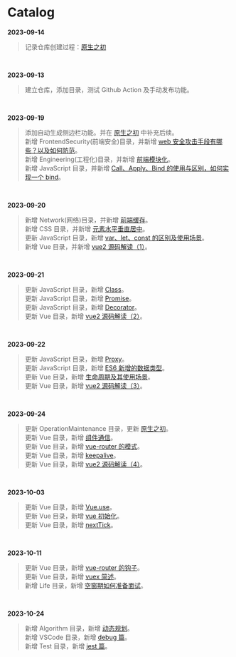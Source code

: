 <!--
 * @Author: wictory
 * @Date: 2023-09-14 16:42:55
 * @LastEditors: wictory
 * @LastEditTime: 2023-10-11 10:31:28
 * @Description: file content
-->

# Catalog

**2023-09-14**

> 记录仓库创建过程：[原生之初](docs/OperationMaintenance/原生之初.md)

<br />

**2023-09-13**

> 建立仓库，添加目录，测试 Github Action 及手动发布功能。

<br />

**2023-09-19**

> 添加自动生成侧边栏功能。并在 [原生之初](docs/OperationMaintenance/原生之初.md) 中补充后续。  
> 新增 FrontendSecurity(前端安全)目录，并新增 [web 安全攻击手段有哪些？以及如何防范](docs/FrontendSecurity/web安全攻击手段有哪些及如何防范.md)。  
> 新增 Engineering(工程化)目录，并新增 [前端模块化](docs/Engineering/前端模块化.md)。  
> 新增 JavaScript 目录，并新增 [Call、Apply、Bind 的使用与区别，如何实现一个 bind](docs/JavaScript/Call、Apply、Bind.md)。

<br />

**2023-09-20**

> 新增 Network(网络)目录，并新增 [前端缓存](docs/Network/前端缓存.md)。  
> 新增 CSS 目录，并新增 [元素水平垂直居中](docs/CSS/元素水平垂直居中.md)。  
> 更新 JavaScript 目录，新增 [var、let、const 的区别及使用场景](docs/JavaScript/var、let、const.md)。  
> 新增 Vue 目录，并新增 [vue2 源码解读（1）](docs/Vue/vue2源码解读（1）.md)。

<br />

**2023-09-21**

> 更新 JavaScript 目录，新增 [Class](docs/JavaScript/Class.md)。  
> 更新 JavaScript 目录，新增 [Promise](docs/JavaScript/Promise.md)。  
> 更新 JavaScript 目录，新增 [Decorator](docs/JavaScript/Decorator.md)。  
> 更新 Vue 目录，新增 [vue2 源码解读（2）](docs/Vue/vue2源码解读（2）.md)。

<br />

**2023-09-22**

> 更新 JavaScript 目录，新增 [Proxy](docs/JavaScript/Proxy.md)。  
> 更新 JavaScript 目录，新增 [ES6 新增的数据类型](docs/JavaScript/ES6新增的数据类型.md)。  
> 更新 Vue 目录，新增 [生命周期及其使用场景](docs/Vue/生命周期及其使用场景.md)。  
> 更新 Vue 目录，新增 [vue2 源码解读（3）](docs/Vue/vue2源码解读（3）.md)。

<br />

**2023-09-24**

> 更新 OperationMaintenance 目录，更新 [原生之初](docs/OperationMaintenance/原生之初.md)。  
> 更新 Vue 目录，新增 [组件通信](docs/Vue/组件通信.md)。  
> 更新 Vue 目录，新增 [vue-router 的模式](docs/Vue/vue-router的模式.md)。  
> 更新 Vue 目录，新增 [keepalive](docs/Vue/keepalive.md)。  
> 更新 Vue 目录，新增 [vue2 源码解读（4）](docs/Vue/vue2源码解读（4）.md)。

<br />

**2023-10-03**

> 更新 Vue 目录，新增 [Vue.use](docs/Vue/Vue.use.md)。  
> 更新 Vue 目录，新增 [vue 初始化](docs/Vue/vue初始化.md)。  
> 更新 Vue 目录，新增 [nextTick](docs/Vue/nextTick.md)。

<br />

**2023-10-11**

> 更新 Vue 目录，新增 [vue-router 的钩子](docs/Vue/vue-router的钩子.md)。  
> 更新 Vue 目录，新增 [vuex 简述](docs/Vue/vuex简述.md)。  
> 新增 Life 目录，新增 [空窗期如何准备面试](docs/Life/空窗期如何准备面试.md)。

<br />

**2023-10-24**

> 新增 Algorithm 目录，新增 [动态规划](docs/Algorithm/动态规划.md)。  
> 新增 VSCode 目录，新增 [debug 篇](docs/VSCode/debug篇.md)。  
> 新增 Test 目录，新增 [jest 篇](docs/Test/jest篇.md)。

<br />
